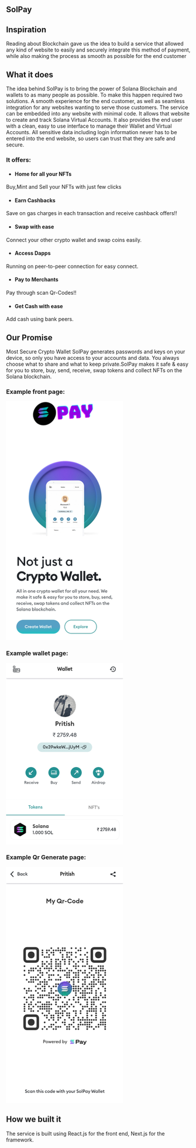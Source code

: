 ## SolPay
## Inspiration
Reading about Blockchain gave us the idea to build a service that allowed any kind of website to easily and securely integrate this method of payment, while also making the process as smooth as possible for the end customer

## What it does
The idea behind SolPay is to bring the power of Solana Blockchain and wallets to as many people as possible. To make this happen required two solutions. A smooth experience for the end customer, as well as seamless integration for any websites wanting to serve those customers. The service can be embedded into any website with minimal code. It allows that website to create and track Solana Virtual Accounts. It also provides the end user with a clean, easy to use interface to manage their Wallet and Virtual Accounts. All sensitive data including login information never has to be entered into the end website, so users can trust that they are safe and secure.

### It offers:
* #### Home for all your NFTs
Buy,Mint and Sell your NFTs with just few clicks
* #### Earn Cashbacks
 Save on gas charges in each transaction and receive cashback offers!!
* #### Swap with ease
 Connect your other crypto wallet and swap coins easily.
* #### Access Dapps
Running on peer-to-peer connection for easy connect.
* #### Pay to Merchants
Pay through scan Qr-Codes!!
* #### Get Cash with ease
Add cash using bank peers.

## Our Promise
Most Secure Crypto Wallet
SolPay generates passwords and keys on your device, so only you have access to your accounts and data. You always choose what to share and what to keep private.SolPay makes it safe & easy for you to store, buy, send, receive, swap tokens and collect NFTs on the Solana blockchain.

### Example front page:

![Landing Page](/Public/qr.png?raw=true "Landing Page")

### Example wallet page:

![Wallet view](/Public/wallet.png?raw=true "Wallet view")

### Example Qr Generate page:

![QR-Generate](/Public/front.png?raw=true "QR-Generate")

## How we built it
The service is built using React.js for the front end, Next.js for the framework.
